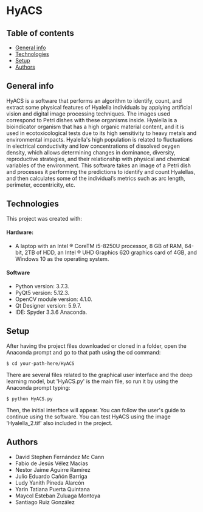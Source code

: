 # HyACS

## Table of contents
* [General info](#general-info)
* [Technologies](#technologies)
* [Setup](#setup)
* [Authors](#authors)

## General info
HyACS is a software that performs an algorithm to identify, count, and extract some physical features of Hyalella individuals by applying artificial vision and digital image processing techniques. The images used correspond to Petri dishes with these organisms inside. Hyalella is a bioindicator organism that has a high organic material content, and it is used in ecotoxicological tests due to its high sensitivity to heavy metals and environmental impacts. Hyalella's high population is related to fluctuations in electrical conductivity and low concentrations of dissolved oxygen density, which allows determining changes in dominance, diversity, reproductive strategies, and their relationship with physical and chemical variables of the environment. This software takes an image of a Petri dish and processes it performing the predictions to identify and count Hyalellas, and then calculates some of the individual’s metrics such as arc length, perimeter, eccentricity, etc.
	
## Technologies
This project was created with:
#### Hardware:
* A laptop with an Intel ® CoreTM i5-8250U processor, 8 GB of RAM, 64-bit, 2TB of HDD, an Intel ® UHD Graphics 620 graphics card of 4GB, and Windows 10 as the operating system.

#### Software
* Python version: 3.7.3.
* PyQt5 version: 5.12.3.
* OpenCV module version: 4.1.0. 
* Qt Designer version: 5.9.7.
* IDE: Spyder 3.3.6 Anaconda.
	
## Setup
After having the project files downloaded or cloned in a folder, open the Anaconda prompt and go to that path using the cd command:
```
$ cd your-path-here/HyACS
```

There are several files related to the graphical user interface and the deep learning model, but 'HyACS.py' is the main file, so run it by using the Anaconda prompt typing:
```
$ python HyACS.py
```
Then, the initial interface will appear. You can follow the user's guide to continue using the software.
You can test HyACS using the image 'Hyalella_2.tif' also included in the project.

## Authors
* David Stephen Fernández Mc Cann
* Fabio de Jesús Vélez Macias
* Nestor Jaime Aguirre Ramírez 
* Julio Eduardo Cañón Barriga
* Ludy Yanith Pineda Alarcón 
* Yarin Tatiana Puerta Quintana 
* Maycol Esteban Zuluaga Montoya 
* Santiago Ruiz González
